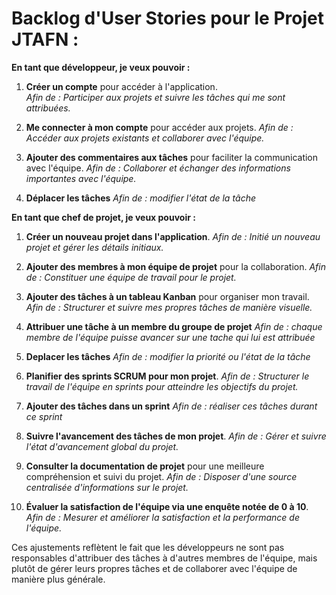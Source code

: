# Backlog d'User Stories pour le Projet JTAFN :

**En tant que développeur, je veux pouvoir :**

1. **Créer un compte** pour accéder à l'application.  
   *Afin de : Participer aux projets et suivre les tâches qui me sont attribuées.*

2. **Me connecter à mon compte** pour accéder aux projets.
   *Afin de : Accéder aux projets existants et collaborer avec l'équipe.*

3. **Ajouter des commentaires aux tâches** pour faciliter la communication avec l'équipe.
   *Afin de : Collaborer et échanger des informations importantes avec l'équipe.*

4. **Déplacer les tâches** 
   *Afin de : modifier l'état de la tâche*

**En tant que chef de projet, je veux pouvoir :**

1. **Créer un nouveau projet dans l'application**.
   *Afin de : Initié un nouveau projet et gérer les détails initiaux.*

2. **Ajouter des membres à mon équipe de projet** pour la collaboration.
   *Afin de : Constituer une équipe de travail pour le projet.*

3. **Ajouter des tâches à un tableau Kanban** pour organiser mon travail.
   *Afin de : Structurer et suivre mes propres tâches de manière visuelle.*

4. **Attribuer une tâche à un membre du groupe de projet** 
   *Afin de : chaque membre de l'équipe puisse avancer sur une tache qui lui est attribuée*

5. **Deplacer les tâches** 
   *Afin de : modifier la priorité ou l'état de la tâche*

6. **Planifier des sprints SCRUM pour mon projet**.
   *Afin de : Structurer le travail de l'équipe en sprints pour atteindre les objectifs du projet.*

7. **Ajouter des tâches dans un sprint**
   *Afin de : réaliser ces tâches durant ce sprint*

8.  **Suivre l'avancement des tâches de mon projet**.
   *Afin de : Gérer et suivre l'état d'avancement global du projet.*

9.  **Consulter la documentation de projet** pour une meilleure compréhension et suivi du projet.
   *Afin de : Disposer d'une source centralisée d'informations sur le projet.*

10. **Évaluer la satisfaction de l'équipe via une enquête notée de 0 à 10**.
   *Afin de : Mesurer et améliorer la satisfaction et la performance de l'équipe.*

Ces ajustements reflètent le fait que les développeurs ne sont pas responsables d'attribuer des tâches à d'autres membres de l'équipe, mais plutôt de gérer leurs propres tâches et de collaborer avec l'équipe de manière plus générale.